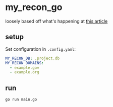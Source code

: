 # my_recon_go

loosely based off what's happening at [this article](https://dhiyaneshgeek.github.io/bug/bounty/2020/02/06/recon-with-me/)

## setup

Set configuration in `.config.yaml`:

```yaml
MY_RECON_DB: .project.db
MY_RECON_DOMAINS:
  - example.gov
  - example.org
```

## run

```sh
go run main.go
```
